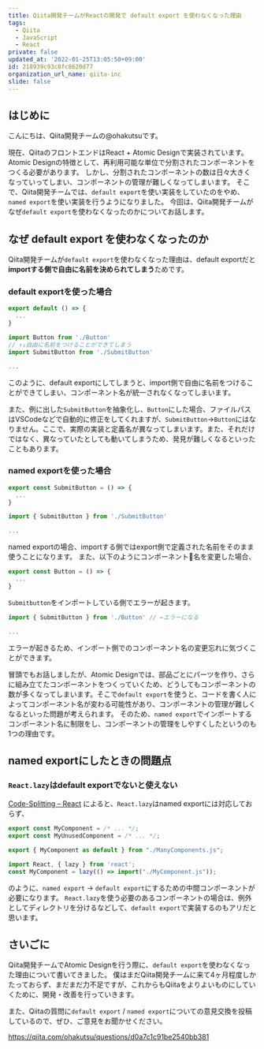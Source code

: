 ```yaml
---
title: Qiita開発チームがReactの開発で default export を使わなくなった理由
tags:
  - Qiita
  - JavaScript
  - React
private: false
updated_at: '2022-01-25T13:05:50+09:00'
id: 218939c93c8fc8620d77
organization_url_name: qiita-inc
slide: false
---
```

## はじめに
こんにちは、Qiita開発チームの@ohakutsuです。

現在、QiitaのフロントエンドはReact + Atomic Designで実装されています。
Atomic Designの特徴として、再利用可能な単位で分割されたコンポーネントをつくる必要があります。
しかし、分割されたコンポーネントの数は日々大きくなっていってしまい、コンポーネントの管理が難しくなってしまいます。
そこで、Qiita開発チームでは、`default export`を使い実装をしていたのをやめ、`named export`を使い実装を行うようになりました。
今回は、Qiita開発チームがなぜ`default export`を使わなくなったのかについてお話します。

## なぜ default export を使わなくなったのか

Qiita開発チームが`default export`を使わなくなった理由は、default exportだと**importする側で自由に名前を決められてしまう**ためです。

### default exportを使った場合

```jsx:.jsx
export default () => {
  ...
}
```

```jsx:index.jsx
import Button from './Button'
// ↑↓自由に名前をつけることができてしまう
import SubmitButton from './SubmitButton'

...
```

このように、default exportにしてしまうと、import側で自由に名前をつけることができてしまい、コンポーネント名が統一されなくなってしまいます。

また、例に出した`SubmitButton`を抽象化し、`Button`にした場合、ファイルパスはVSCodeなどで自動的に修正をしてくれますが、`SubmitButton`→`Button`にはなりません。ここで、実際の実装と定義名が異なってしまいます。また、それだけではなく、異なっていたとしても動いてしまうため、発見が難しくなるといったこともあります。

### named exportを使った場合

```jsx:SubmitButton.jsx
export const SubmitButton = () => {
  ...
}
```

```jsx:index.jsx
import { SubmitButton } from './SubmitButton'

...
```

named exportの場合、importする側ではexport側で定義された名前をそのまま使うことになります。
また、以下のようにコンポーネント名を変更した場合、

```jsx:Button.jsx
export const Button = () => {
  ...
}
```

`Submitbutton`をインポートしている側でエラーが起きます。

```jsx:index.jsx
import { SubmitButton } from './Button' // ←エラーになる

...
```

エラーが起きるため、インポート側でのコンポーネント名の変更忘れに気づくことができます。

冒頭でもお話しましたが、Atomic Designでは、部品ごとにパーツを作り、さらに組み立てたコンポーネントをつくっていくため、どうしてもコンポーネントの数が多くなってしまいます。そこで`default export`を使うと、コードを書く人によってコンポーネント名が変わる可能性があり、コンポーネントの管理が難しくなるといった問題が考えられます。
そのため、`named export`でインポートするコンポーネント名に制限をし、コンポーネントの管理をしやすくしたというのも1つの理由です。

## named exportにしたときの問題点
### `React.lazy`はdefault exportでないと使えない

[Code-Splitting – React](https://reactjs.org/docs/code-splitting.html) によると、`React.lazy`はnamed exportには対応しておらず、

```js:ManyComponents.js
export const MyComponent = /* ... */;
export const MyUnusedComponent = /* ... */;
```
```js:MyComponent.js
export { MyComponent as default } from "./ManyComponents.js";
```
```js:MyApp.js
import React, { lazy } from 'react';
const MyComponent = lazy(() => import("./MyComponent.js"));
```

のように、`named export` -> `default export`にするための中間コンポーネントが必要になります。
`React.lazy`を使う必要のあるコンポーネントの場合は、例外としてディレクトリを分けるなどして、`default export`で実装するのもアリだと思います。

## さいごに

Qiita開発チームでAtomic Designを行う際に、`default export`を使わなくなった理由について書いてきました。
僕はまだQiita開発チームに来て4ヶ月程度しかたっておらず、まだまだ力不足ですが、これからもQiitaをよりよいものにしていくために、開発・改善を行っていきます。

また、Qiitaの質問に`default export` / `named export`についての意見交換を投稿しているので、ぜひ、ご意見をお聞かせください。

https://qiita.com/ohakutsu/questions/d0a7c1c91be2540bb381
